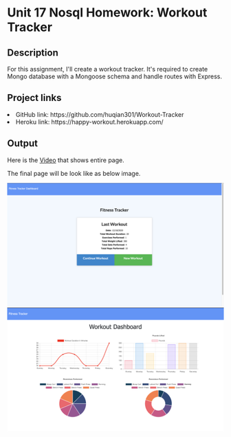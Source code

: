 # Unit 17 Nosql Homework: Workout Tracker


## Description
For this assignment, I'll create a workout tracker. It's required to create Mongo database with a Mongoose schema and handle routes with Express.

## Project links
<li>GitHub link: https://github.com/huqian301/Workout-Tracker<br/></li>
<li>Heroku link: https://happy-workout.herokuapp.com/</li>

## Output 
Here is the [Video](https://drive.google.com/file/d/1NM90FAbdNiVJnajCMXoWW2ENfatX-7GD/view?usp=sharing) that shows entire page.<br>

The final page will be look like as below image.

![html screenshot](./img/fitness.png) 
![html screenshot](./img/fitness-dashboard.png) 

